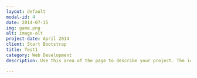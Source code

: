 ```yaml
---
layout: default
modal-id: 4
date: 2014-07-15
img: game.png
alt: image-alt
project-date: April 2014
client: Start Bootstrap
title: Test1
category: Web Development
description: Use this area of the page to describe your project. The icon above is part of a free icon set by <a href="https://sellfy.com/p/8Q9P/jV3VZ/">Flat Icons</a>. On their website, you can download their free set with 16 icons, or you can purchase the entire set with 146 icons for only $12!

---
```

